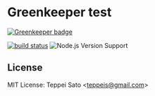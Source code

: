 Greenkeeper test
====

[![Greenkeeper badge](https://badges.greenkeeper.io/teppeis-sandbox/greenkeeper-test-1.svg)](https://greenkeeper.io/)

[![build status][circleci-image]][circleci-url]
![Node.js Version Support][node-version]

## License

MIT License: Teppei Sato &lt;teppeis@gmail.com&gt;

[circleci-image]: https://circleci.com/gh/teppeis-sandbox/greenkeeper-test-1.svg?style=shield
[circleci-url]: https://circleci.com/gh/teppeis-sandbox/greenkeeper-test-1
[node-version]: https://img.shields.io/badge/Node.js%20support-v6,v8,v10-brightgreen.svg
